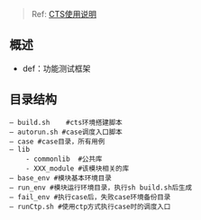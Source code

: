 >   Ref: [CTS使用说明](http://wiki.baidu.com/pages/viewpage.action?pageId=537717309)

## 概述

*   def：功能测试框架

## 目录结构

```shell
– build.sh    #cts环境搭建脚本
– autorun.sh #case调度入口脚本
– case #case目录，所有用例
– lib  
    - commonlib  #公共库
    - XXX_module #该模块相关的库
– base_env #模块基本环境目录
– run_env #模块运行环境目录，执行sh build.sh后生成
– fail_env #执行case后，失败case环境备份目录
– runCtp.sh #使用ctp方式执行case时的调度入口
```

